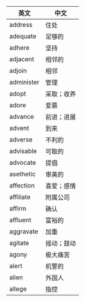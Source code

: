 | 英文       | 中文       |
| ---------- | ---------- |
| address    | 住处       |
| adequate   | 足够的     |
| adhere     | 坚持       |
| adjacent   | 相邻的     |
| adjoin     | 相邻       |
| administer | 管理       |
| adopt      | 采取；收养 |
| adore      | 爱慕       |
| advance    | 前进；进展 |
| advent     | 到来       |
| adverse    | 不利的     |
| advisable  | 可取的     |
| advocate   | 提倡       |
| asethetic  | 审美的     |
| affection  | 喜爱；感情 |
| affiliate  | 附属公司   |
| affirm     | 确认       |
| affluent   | 富裕的     |
| aggravate  | 加重       |
| agitate    | 摇动；鼓动 |
| agony      | 极大痛苦   |
| alert      | 机警的     |
| alien      | 外国人     |
| allege     | 指控       |

